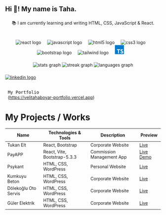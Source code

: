 <h2 align="left">Hi 👋! My name is Taha.</h2>

###

<p align="center">📚 I am currently learning and writing HTML, CSS, JavaScript & React.</p>

###

<br clear="both">

<div align="center">
  <img src="https://cdn.jsdelivr.net/gh/devicons/devicon/icons/react/react-original.svg" height="30" alt="react logo"  />
  <img width="12" />
  <img src="https://cdn.jsdelivr.net/gh/devicons/devicon/icons/javascript/javascript-original.svg" height="30" alt="javascript logo"  />
  <img width="12" />
  <img src="https://cdn.jsdelivr.net/gh/devicons/devicon/icons/html5/html5-original.svg" height="30" alt="html5 logo"  />
  <img width="12" />
  <img src="https://cdn.jsdelivr.net/gh/devicons/devicon/icons/css3/css3-original.svg" height="30" alt="css3 logo"  />
  <img width="12" />
  <img src="https://cdn.jsdelivr.net/gh/devicons/devicon/icons/bootstrap/bootstrap-original.svg" height="30" alt="bootstrap logo"  />
  <img width="12" />
  <img src="https://www.vectorlogo.zone/logos/tailwindcss/tailwindcss-icon.svg" alt="tailwind logo" height="30"/>
  <img width="12" />
  <img src="https://raw.githubusercontent.com/devicons/devicon/master/icons/typescript/typescript-original.svg" alt="typescript logo" height="30"/>
  <img width="12" />
</div>

###

<div align="center">
  <img src="https://github-readme-stats.vercel.app/api?username=velitahaboyar&hide_title=false&hide_rank=false&show_icons=true&include_all_commits=true&count_private=true&disable_animations=false&theme=dark&locale=en&hide_border=false" height="150" alt="stats graph"  />
  <img src="https://streak-stats.demolab.com?user=velitahaboyar&locale=en&mode=daily&theme=dark&hide_border=false&border_radius=5" height="150" alt="streak graph"  />
  <img src="https://github-readme-stats.vercel.app/api/top-langs?username=velitahaboyar&locale=en&hide_title=false&layout=compact&card_width=320&langs_count=5&theme=dark&hide_border=false" height="150" alt="languages graph"  />
</div>

###

<div align="left">
  <a href="https://www.linkedin.com/in/velitahaboyar/" target="_blank">
    <img src="https://img.shields.io/static/v1?message=LinkedIn&logo=linkedin&label=&color=0077B5&logoColor=white&labelColor=&style=for-the-badge" height="35" alt="linkedin logo"  />
  </a>
</div>

<kbd> <br> My Portfolio <br> </kbd>(https://velitahaboyar-portfolio.vercel.app)

###

# My Projects / Works

  | Name                                     | Technologies & Tools       | Description                                                     | Preview                                          |
  |------------------------------------------|----------------------------|-----------------------------------------------------------------|--------------------------------------------------|
  | Tukan Elt                                | React, Bootstrap           | Corporate Website                                               | [Live](https://www.tukanelt.com)                 |
  | PayAPP                                   | React, Vite, Bootstrap-5.3.3| Commission Management App                                      | [Live Demo](https://velitahaboyar.github.io/pay-app/)    |
  | Psykant                                  | HTML, CSS, WordPress       | Personal Website                                                | [Live](https://www.psykant.com)                  |
  | Kumkuyu Beton                            | HTML, CSS, WordPress       | Corporate Website                                               | [Live](https://www.kumkuyubeton.com)             |                             
  | Dölekoğlu Oto Servis                     | HTML, CSS, WordPress       | Corporate Website                                               | [Live](https://www.dolekogluotoservis.com)       |
  | Güler Elektrik                           | HTML, CSS, WordPress       | Corporate Website                                               | [Live](https://www.gulerelektriktelekom.com)     |
